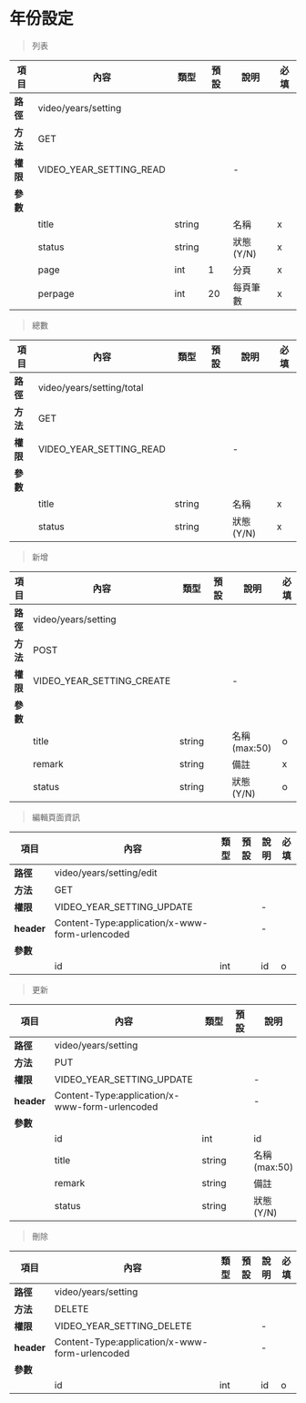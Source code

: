 # 年份設定

> 列表

| 項目         | 內容                         | 類型         | 預設         | 說明                  | 必填  |
|-------------|-----------------------------|--------------|--------------|---------------------|-------|
| <b>路徑</b>  |video/years/setting         |              |              |                     |      |
| <b>方法</b>  | GET                        |              |              |                     |      |
| <b>權限</b>  |VIDEO_YEAR_SETTING_READ           |              |              |          -          |      |
| <b>參數</b>  |                             |              |              |                     |      |
|             |title                         | string         |              |    名稱                 |  x  |
|             |status                        | string         |              |    狀態(Y/N)                |  x  |
|             |page                         | int         |       1       |  分頁                   |   x  |
|             |perpage                      | int         |      20       |  每頁筆數                |   x  |

> 總數

| 項目         | 內容                         | 類型         | 預設         | 說明                  | 必填  |
|-------------|-----------------------------|--------------|--------------|---------------------|-------|
| <b>路徑</b>  |video/years/setting/total          |              |              |                     |      |
| <b>方法</b>  | GET                        |              |              |                     |      |
| <b>權限</b>  |VIDEO_YEAR_SETTING_READ           |              |              |          -          |      |
| <b>參數</b>  |                             |              |              |                     |      |
|             |title                         | string         |              |    名稱                 |  x  |
|             |status                        | string         |              |    狀態(Y/N)                |  x  |

> 新增

| 項目         | 內容                         | 類型         | 預設         | 說明                  | 必填  |
|-------------|-----------------------------|--------------|--------------|---------------------|-------|
| <b>路徑</b>  |video/years/setting         |              |              |                     |      |
| <b>方法</b>  | POST                        |              |              |                     |      |
| <b>權限</b>  |VIDEO_YEAR_SETTING_CREATE           |              |              |          -          |      |
| <b>參數</b>  |                             |              |              |                     |      |
|             |title                         | string         |              |    名稱(max:50)          |  o |
|             |remark                      | string         |              |   備註           | x  |
|             |status                        | string         |              |    狀態(Y/N)                |  o  |


> 編輯頁面資訊

| 項目         | 內容                         | 類型         | 預設         | 說明                  | 必填  |
|-------------|-----------------------------|--------------|--------------|---------------------|-------|
| <b>路徑</b>  |video/years/setting/edit          |              |              |                     |      |
| <b>方法</b>  | GET                        |              |              |                     |      |
| <b>權限</b>  |VIDEO_YEAR_SETTING_UPDATE           |              |              |          -          |      |
| <b>header</b>|Content-Type:application/x-www-form-urlencoded     |              |              |          -          |      |
| <b>參數</b>  |                             |              |              |                     |      |
|             |id                           | int         |              |    id          |  o |



> 更新

| 項目         | 內容                         | 類型         | 預設         | 說明                  | 必填  |
|-------------|-----------------------------|--------------|--------------|---------------------|-------|
| <b>路徑</b>  |video/years/setting         |              |              |                     |      |
| <b>方法</b>  | PUT                        |              |              |                     |      |
| <b>權限</b>  |VIDEO_YEAR_SETTING_UPDATE           |              |              |          -          |      |
| <b>header</b>|Content-Type:application/x-www-form-urlencoded     |              |              |          -          |      |
| <b>參數</b>  |                             |              |              |                     |      |
|             |id                           | int         |              |    id          |  o |
|             |title                         | string         |              |    名稱(max:50)          |  o |
|             |remark                      | string         |              |   備註           | x  |
|             |status                        | string         |              |    狀態(Y/N)                |  o  |


> 刪除

| 項目         | 內容                         | 類型         | 預設         | 說明                  | 必填  |
|-------------|-----------------------------|--------------|--------------|---------------------|-------|
| <b>路徑</b>  |video/years/setting         |              |              |                     |      |
| <b>方法</b>  | DELETE                        |              |              |                     |      |
| <b>權限</b>  |VIDEO_YEAR_SETTING_DELETE          |              |              |          -          |      |
| <b>header</b>|Content-Type:application/x-www-form-urlencoded     |              |              |          -          |      |
| <b>參數</b>  |                             |              |              |                     |      |
|             |id                           | int         |              |    id          |  o |
